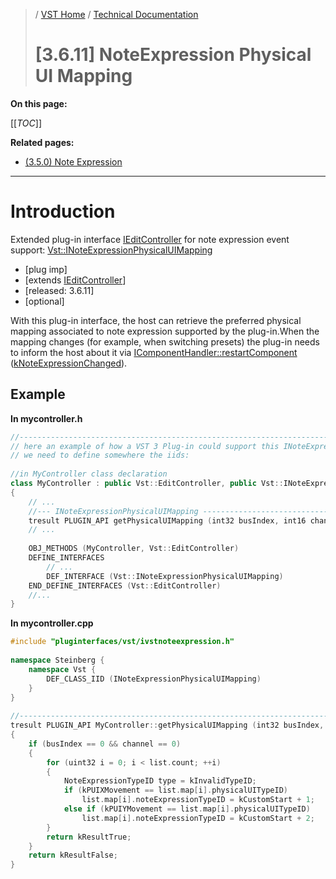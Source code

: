 >/ [VST Home](../../../index.md) / [Technical Documentation](../../Index.md)
>
># [3.6.11] NoteExpression Physical UI Mapping

**On this page:**

[[_TOC_]]

**Related pages:**

- [(3.5.0) Note Expression](../../Change+History/3.5.0/INoteExpressionController.md)

---

# Introduction

Extended plug-in interface [IEditController](https://steinbergmedia.github.io/vst3_doc/vstinterfaces/classSteinberg_1_1Vst_1_1IEditController.html) for note expression event support: [Vst::INoteExpressionPhysicalUIMapping](https://steinbergmedia.github.io/vst3_doc/vstinterfaces/classSteinberg_1_1Vst_1_1INoteExpressionPhysicalUIMapping.html)

- [plug imp]
- [extends [IEditController](https://steinbergmedia.github.io/vst3_doc/vstinterfaces/classSteinberg_1_1Vst_1_1IEditController.html)]
- [released: 3.6.11]
- [optional]

With this plug-in interface, the host can retrieve the preferred physical mapping associated to note expression supported by the plug-in.When the mapping changes (for example, when switching presets) the plug-in needs to inform the host about it via [IComponentHandler::restartComponent](https://steinbergmedia.github.io/vst3_doc/vstinterfaces/classSteinberg_1_1Vst_1_1IComponentHandler.html#a1f283573728cf0807224c5ebdf3ec3a6) ([kNoteExpressionChanged](https://steinbergmedia.github.io/vst3_doc/vstinterfaces/namespaceSteinberg_1_1Vst.html#a17867782006f9fdb2b72c16b0420bed5aa11fe6e24349c6d2f7e0035dbc01c10b)).

## Example

**In mycontroller.h**

``` c++
//------------------------------------------------------------------------
// here an example of how a VST 3 Plug-in could support this INoteExpressionPhysicalUIMapping interface.
// we need to define somewhere the iids:
  
//in MyController class declaration
class MyController : public Vst::EditController, public Vst::INoteExpressionPhysicalUIMapping
{
    // ...
    //--- INoteExpressionPhysicalUIMapping ---------------------------------
    tresult PLUGIN_API getPhysicalUIMapping (int32 busIndex, int16 channel, PhysicalUIMapList& list) SMTG_OVERRIDE;
    // ...
  
    OBJ_METHODS (MyController, Vst::EditController)
    DEFINE_INTERFACES
        // ...
        DEF_INTERFACE (Vst::INoteExpressionPhysicalUIMapping)
    END_DEFINE_INTERFACES (Vst::EditController)
    //...
}
```

**In mycontroller.cpp**

``` c++
#include "pluginterfaces/vst/ivstnoteexpression.h"
 
namespace Steinberg {
    namespace Vst {
        DEF_CLASS_IID (INoteExpressionPhysicalUIMapping)
    }
}
  
//------------------------------------------------------------------------
tresult PLUGIN_API MyController::getPhysicalUIMapping (int32 busIndex, int16 channel, PhysicalUIMapList& list)
{
    if (busIndex == 0 && channel == 0)
    {
        for (uint32 i = 0; i < list.count; ++i)
        {
            NoteExpressionTypeID type = kInvalidTypeID;
            if (kPUIXMovement == list.map[i].physicalUITypeID)
                list.map[i].noteExpressionTypeID = kCustomStart + 1;
            else if (kPUIYMovement == list.map[i].physicalUITypeID)
                list.map[i].noteExpressionTypeID = kCustomStart + 2;
        }
        return kResultTrue;
    }
    return kResultFalse;
}
```

